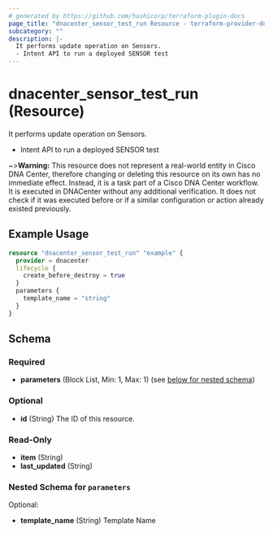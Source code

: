 ```yaml
---
# generated by https://github.com/hashicorp/terraform-plugin-docs
page_title: "dnacenter_sensor_test_run Resource - terraform-provider-dnacenter"
subcategory: ""
description: |-
  It performs update operation on Sensors.
  - Intent API to run a deployed SENSOR test
---
```


# dnacenter_sensor_test_run (Resource)

It performs update operation on Sensors.
- Intent API to run a deployed SENSOR test


~>**Warning:**
This resource does not represent a real-world entity in Cisco DNA Center, therefore changing or deleting this resource on its own has no immediate effect.
Instead, it is a task part of a Cisco DNA Center workflow. It is executed in DNACenter without any additional verification. It does not check if it was executed before or if a similar configuration or action already existed previously.


## Example Usage

```terraform
resource "dnacenter_sensor_test_run" "example" {
  provider = dnacenter
  lifecycle {
    create_before_destroy = true
  }
  parameters {
    template_name = "string"
  }
}
```

<!-- schema generated by tfplugindocs -->
## Schema

### Required

- **parameters** (Block List, Min: 1, Max: 1) (see [below for nested schema](#nestedblock--parameters))

### Optional

- **id** (String) The ID of this resource.

### Read-Only

- **item** (String)
- **last_updated** (String)

<a id="nestedblock--parameters"></a>
### Nested Schema for `parameters`

Optional:

- **template_name** (String) Template Name


